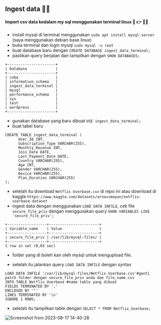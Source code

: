 ## Ingest data 🧑‍💻 

#### Import csv data kedalam my sql menggunakan terminal linux 📄 :point_right:  🧑‍💻 

- install mysql di terminal menggunakan ```sudo apt install mysql-server``` (saya menggunakan debian base linux)   
- buka terminal dan login mysql ```sudo mysql -u root```   
- buat database baru dengan ```CREATE DATABASE ingest_data_terminal;```   
- pastikan query berjalan dan tampilkan dengan ```SHOW DATABASES;```   
```
+----------------------+
| Database             |
+----------------------+
| coba                 |
| information_schema   |
| ingest_data_terminal |
| mysql                |
| performance_schema   |
| sys                  |
| test                 |
| wordpress            |
+----------------------+
``` 
- gunakan database yang baru dibuat  ```USE ingest_data_terminal;```    
- buat tabel baru      
```
CREATE TABLE ingest_data_terminal (
      User_ID INT,
      Subscription_Type VARCHAR(255),
      Monthly_Revenue INT,
      Join_Date DATE,
      Last_Payment_Date DATE,
      Country VARCHAR(255),
      Age INT,
      Gender VARCHAR(255),
      Device VARCHAR(255),
      Plan_Duration VARCHAR(255)
);
```     
- setelah itu download ``` Netflix Userbase.csv ``` di repo ini atau download di kaggle ```https://www.kaggle.com/datasets/arnavsmayan/netflix-userbase-dataset ```     
- ingest data dengan menggunakan ```LOAD DATA INFILE```, cek file ```secure_file_priv``` dengan menggunakan query ```SHOW VARIABLES LIKE 'secure_file_priv';```     
```
+------------------+-----------------------+
| Variable_name    | Value                 |
+------------------+-----------------------+
| secure_file_priv | /var/lib/mysql-files/ |
+------------------+-----------------------+
1 row in set (0,03 sec)
```     
- folder yang di boleh kan oleh mysql untuk mengupload file.     

- setelah itu jalankan query ```LOAD DATA INFILE``` dengan syntax      
```
LOAD DATA INFILE '/var/lib/mysql-files/Netflix Userbase.csv'#ganti patch folder dengan secure_file_priv anda dan file_name.csv
INTO TABLE Netflix_Userbase #nama table yang dibuat
FIELDS TERMINATED BY ',' 
ENCLOSED BY '"'
LINES TERMINATED BY '\n'
IGNORE 1 ROWS;
```      
- seletah itu tampilkan table dengan ``` SELECT * FROM Netflix_Userbase; ```    

![Screenshot from 2023-08-17 14-40-28](https://github.com/agilsaputra/Ingest_data/assets/22126819/e47546f8-f110-4441-8894-a82bdfaeae49)


